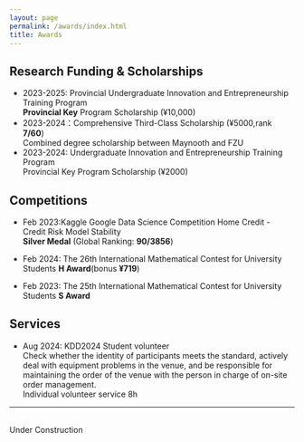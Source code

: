 ```yaml
---
layout: page
permalink: /awards/index.html
title: Awards
---
```


## Research Funding & Scholarships

- 2023-2025: Provincial Undergraduate Innovation and Entrepreneurship Training Program<br>**Provincial Key** Program Scholarship (¥10,000)
- 2023-2024：Comprehensive Third-Class Scholarship (¥5000,rank **7/60**)
  <br> Combined degree scholarship between Maynooth and FZU
- 2023-2024: Undergraduate Innovation and Entrepreneurship Training Program<br>Provincial Key Program Scholarship (¥2000)


## Competitions

- Feb 2023:Kaggle Google Data Science Competition Home Credit - Credit Risk Model Stability <br> **Silver Medal** (Global Ranking: **90/3856**) 

- Feb 2024: The 26th International Mathematical Contest for University Students **H Award**(bonus **¥719**)

- Feb 2023: The 25th International Mathematical Contest for University Students **S Award**
  

## Services

- Aug 2024: KDD2024 Student volunteer
<br>Check whether the identity of participants meets the standard, actively deal with equipment problems in the venue, and be responsible for maintaining the order of the venue with the person in charge of on-site order management.
<br>Individual volunteer service 8h
---

<br>Under Construction

